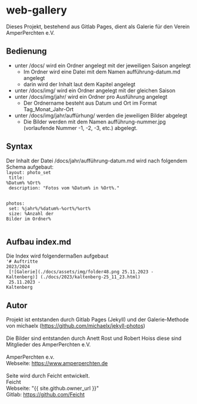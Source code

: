 # web-gallery

Dieses Projekt, bestehend aus Gitlab Pages, dient als Galerie für den Verein AmperPerchten e.V.

## Bedienung

- unter /docs/ wird ein Ordner angelegt mit der jeweiligen Saison angelegt
    - Im Ordner wird eine Datei mit dem Namen aufführung-datum.md angelegt
    - darin wird der Inhalt laut dem Kapitel <Syntax> angelegt
- unter /docs/img/ wird ein Ordner angelegt mit der gleichen Saison
- unter /docs/img/jahr/ wird ein Ordner pro Ausführung angelegt
    - Der Ordnername besteht aus Datum und Ort im Format Tag_Monat_Jahr-Ort
- unter /docs/img/jahr/auffürhung/ werden die jeweiligen Bilder abgelegt
    - Die Bilder werden mit dem Namen aufführung-nummer.jpg (vorlaufende Nummer -1, -2, -3, etc.) abgelegt.

## Syntax

Der Inhalt der Datei /docs/jahr/aufführung-datum.md wird nach folgendem Schema aufgebaut:
</br>
<code>layout: photo_set</br>
title: %Datum% %Ort%</br>
description: "Fotos vom %Datum% in %Ort%."</br>
</br>
photos:</br>
    set: %jahr%/%datum%-%ort%/%ort%</br>
    size: %Anzahl der Bilder im Ordner%</br>
</code>

## Aufbau index.md

Die Index wird folgendermaßen aufgebaut
</br>
<code>'# Auftritte 2023/2024</br>
[![Galerie](./docs/assets/img/folder48.png 25.11.2023 - Kaltenberg)] (./docs/2023/kaltenberg-25_11_23.html)</br>
25.11.2023 - Kaltenberg
</code>

## Autor
Projekt ist entstanden durch Gitlab Pages (Jekyll) und der Galerie-Methode von michaelx (https://github.com/michaelx/jekyll-photos)
</br></br>
Die Bilder sind entstanden durch Anett Rost und Robert Hoiss diese sind Mitglieder des AmperPerchten e.V.
</br></br>
AmperPerchten e.v.</br>
Webseite: https://www.amperperchten.de
</br></br>
Seite wird durch Feicht entwickelt.</br>
Feicht</br>
Webseite: "{{ site.github.owner_url }}" </br>
Gitlab: https://github.com/Feicht